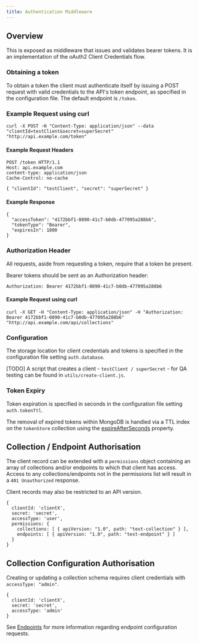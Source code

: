 ```yaml
---
title: Authentication Middleware
---
```


## Overview

This is exposed as middleware that issues and validates bearer tokens. It is an implementation of the oAuth2 Client Credentials flow.


### Obtaining a token

To obtain a token the client must authenticate itself by issuing a POST request with valid credentials to the API's token endpoint, as specified in the configuration file. The default endpoint is `/token`.

### Example Request using curl
```
curl -X POST -H "Content-Type: application/json" --data "clientId=testClient&secret=superSecret" "http://api.example.com/token"
```

#### Example Request Headers

    POST /token HTTP/1.1
    Host: api.example.com
    content-type: application/json
    Cache-Control: no-cache
    
    { "clientId": "testClient", "secret": "superSecret" }
    
#### Example Response

```
{
  "accessToken": "4172bbf1-0890-41c7-b0db-477095a288b6",
  "tokenType": "Bearer",
  "expiresIn": 1800
}
```


### Authorization Header

All requests, aside from requesting a token, require that a token be present.

Bearer tokens should be sent as an Authorization header:

```
Authorization: Bearer 4172bbf1-0890-41c7-b0db-477095a288b6
```

#### Example Request using curl
```
curl -X GET -H "Content-Type: application/json" -H "Authorization: Bearer 4172bbf1-0890-41c7-b0db-477095a288b6" "http://api.example.com/api/collections"
```

### Configuration

The storage location for client credentials and tokens is specified in the configuration file setting `auth.database`. 

[TODO] A script that creates a client - `testClient / superSecret` - for QA testing can be found in `utils/create-client.js`.

### Token Expiry

Token expiration is specified in seconds in the configuration file setting `auth.tokenTtl`.

The removal of expired tokens within MongoDB is handled via a TTL index on the `tokenStore` collection using the [expireAfterSeconds](http://docs.mongodb.org/manual/tutorial/expire-data/) property.

## Collection / Endpoint Authorisation

The client record can be extended with a `permissions` object containing an array of collections and/or endpoints to which that client has access. Access to any collections/endpoints not in the permissions list will result in a `401 Unauthorized` response.

Client records may also be restricted to an API version.

```
{
  clientId: 'clientX',
  secret: 'secret',
  accessType: 'user',
  permissions: { 
    collections: [ { apiVersion: "1.0", path: "test-collection" } ],
    endpoints: [ { apiVersion: "1.0", path: "test-endpoint" } ]
  }
}
```

## Collection Configuration Authorisation

Creating or updating a collection schema requires client credentials with `accessType: "admin"`.

```
{
  clientId: 'clientX',
  secret: 'secret',
  accessType: 'admin'
}
```

See [Endpoints](https://github.com/dadi/api/blob/docs/docs/endpoints.md) for more information regarding endpoint configuration requests.
